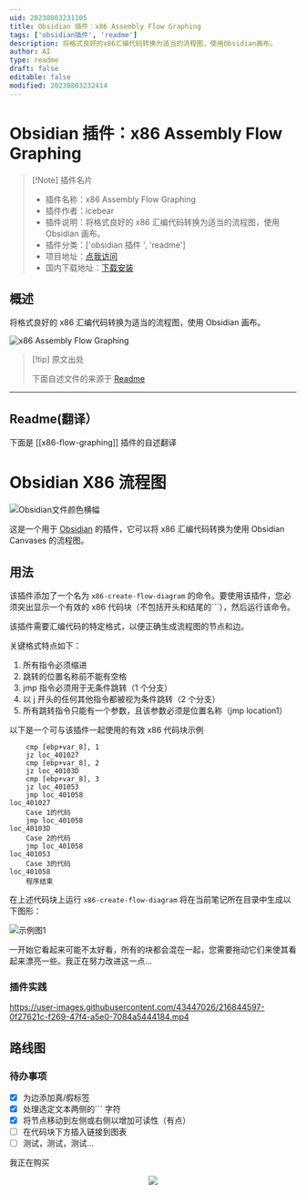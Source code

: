 ```yaml
---
uid: 20230803231105
title: Obsidian 插件：x86 Assembly Flow Graphing
tags: ['obsidian插件', 'readme']
description: 将格式良好的x86汇编代码转换为适当的流程图，使用Obsidian画布。
author: AI
type: readme
draft: false
editable: false
modified: 20230803232414
---
```


# Obsidian 插件：x86 Assembly Flow Graphing

> [!Note] 插件名片
> - 插件名称：x86 Assembly Flow Graphing
> - 插件作者：icebear
> - 插件说明：将格式良好的 x86 汇编代码转换为适当的流程图，使用 Obsidian 画布。
> - 插件分类：['obsidian 插件 ', 'readme']
> - 项目地址：[点我访问](https://github.com/dwolfe884/obsidian-x86-flow-graph)
> - 国内下载地址：[下载安装](https://pkmer.cn/products/plugin/pluginMarket/?x86-flow-graphing)

## 概述

将格式良好的 x86 汇编代码转换为适当的流程图，使用 Obsidian 画布。

![x86 Assembly Flow Graphing](https://cdn.pkmer.cn/covers/x86-flow-graphing.png!pkmer)

> [!tip] 原文出处
>
>下面自述文件的来源于 [Readme](https://ghproxy.net/https://raw.githubusercontent.com/dwolfe884/obsidian-x86-flow-graph/main/README.md)
>

---

## Readme(翻译）

下面是 [[x86-flow-graphing]] 插件的自述翻译

# Obsidian X86 流程图

![Obsidian文件颜色横幅](./docs/images/x86.png)

这是一个用于 [Obsidian](https://obsidian.md) 的插件，它可以将 x86 汇编代码转换为使用 Obsidian Canvases 的流程图。

## 用法

该插件添加了一个名为 `x86-create-flow-diagram` 的命令。要使用该插件，您必须突出显示一个有效的 x86 代码块（不包括开头和结尾的\`\`\`），然后运行该命令。

该插件需要汇编代码的特定格式，以便正确生成流程图的节点和边。

关键格式特点如下：

1. 所有指令必须缩进
2. 跳转的位置名称前不能有空格
3. jmp 指令必须用于无条件跳转（1 个分支）
4. 以 j 开头的任何其他指令都被视为条件跳转（2 个分支）
5. 所有跳转指令只能有一个参数，且该参数必须是位置名称（jmp location1）

以下是一个可与该插件一起使用的有效 x86 代码块示例

```x86
	cmp [ebp+var_8], 1
	jz loc_401027
	cmp [ebp+var_8], 2
	jz loc_40103D
	cmp [ebp+var_8], 3
	jz loc_401053
	jmp loc_401058
loc_401027
	Case 1的代码
	jmp loc_401058
loc_40103D
	Case 2的代码
	jmp loc_401058
loc_401053
	Case 3的代码
loc_401058
	程序结束
```

在上述代码块上运行 `x86-create-flow-diagram` 将在当前笔记所在目录中生成以下图形：

![示例图1](./docs/images/graph2.png)

一开始它看起来可能不太好看，所有的块都会混在一起，您需要拖动它们来使其看起来漂亮一些。我正在努力改进这一点...

### 插件实践

<https://user-images.githubusercontent.com/43447026/216844597-0f27621c-f269-47f4-a5e0-7084a5444184.mp4>

## 路线图

### 待办事项

- [x] 为边添加真/假标签
- [x] 处理选定文本两侧的\`\`\` 字符
- [x] 将节点移动到左侧或右侧以增加可读性（有点）
- [ ] 在代码块下方插入链接到图表
- [ ] 测试，测试，测试...

我正在购买

<div align="center">
  <a href="https://www.buymeacoffee.com/djwolfe">
    <img src="https://media1.giphy.com/media/TDQOtnWgsBx99cNoyH/giphy.gif" />
  </a>
</div>




